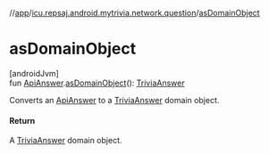 //[app](../../index.md)/[icu.repsaj.android.mytrivia.network.question](index.md)/[asDomainObject](as-domain-object.md)

# asDomainObject

[androidJvm]\
fun [ApiAnswer](-api-answer/index.md).[asDomainObject](as-domain-object.md)(): [TriviaAnswer](../icu.repsaj.android.mytrivia.model/-trivia-answer/index.md)

Converts an [ApiAnswer](-api-answer/index.md) to
a [TriviaAnswer](../icu.repsaj.android.mytrivia.model/-trivia-answer/index.md) domain object.

#### Return

A [TriviaAnswer](../icu.repsaj.android.mytrivia.model/-trivia-answer/index.md) domain object.
